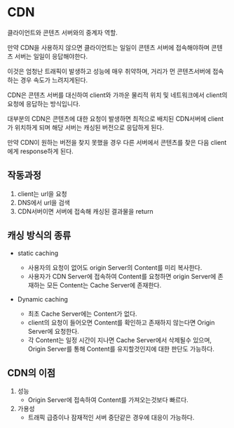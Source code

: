 # CDN
클라이언트와 콘텐츠 서버와의 중계자 역할.

만약 CDN을 사용하지 않으면 클라이언트는 일일이 콘텐츠 서버에 접속해야하며 콘텐츠 서버는 일일이 응답해야한다.

이것은 엄청난 트래픽이 발생하고 성능에 매우 취약하며, 거리가 먼 콘텐츠서버에 접속하는 경우 속도가 느려지게된다.

CDN은 콘텐츠 서버를 대신하여 client와 가까운 물리적 위치 및 네트워크에서 client의 요청에 응답하는 방식입니다.

대부분의 CDN은 콘텐츠에 대한 요청이 발생하면 최적으로 배치된 CDN서버에 client가 위치하게 되며 해당 서버는 캐싱된 버전으로 응답하게 된다.

만약 CDN이 원하는 버전을 찾지 못했을 경우 다른 서버에서 콘텐츠를 찾은 다음 client에게 response하게 된다.

## 작동과정
1. client는 url을 요청
2. DNS에서 url을 검색
3. CDN서버이면 서버에 접속해 캐싱된 결과물을 return

## 캐싱 방식의 종류
* static caching
    * 사용자의 요청이 없어도 origin Server의 Content를 미리 복사한다.
    * 사용자가 CDN Server에 접속하여 Content를 요청하면 origin Server에 존재하는 모든 Content는 Cache Server에 존재한다.


* Dynamic caching
    * 최초 Cache Server에는 Content가 없다.
    * client의 요청이 들어오면 Content를 확인하고 존재하지 않는다면 Origin Server에 요청한다.
    * 각 Content는 일정 시간이 지나면 Cache Server에서 삭제될수 있으며, Origin Server를 통해 Content를 유지할것인지에 대한 판단도 가능하다.

## CDN의 이점
1. 성능
    - Origin Server에 접속하여 Content를 가져오는것보다 빠르다.
2. 가용성
    - 트래픽 급증이나 잠재적인 서버 중단같은 경우에 대응이 가능하다.

